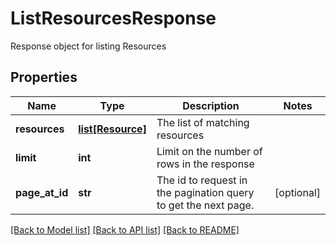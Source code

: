 # ListResourcesResponse

Response object for listing Resources
## Properties
Name | Type | Description | Notes
------------ | ------------- | ------------- | -------------
**resources** | [**list[Resource]**](Resource.md) | The list of matching resources | 
**limit** | **int** | Limit on the number of rows in the response | 
**page_at_id** | **str** | The id to request in the pagination query to get the next page. | [optional] 

[[Back to Model list]](../README.md#documentation-for-models) [[Back to API list]](../README.md#documentation-for-api-endpoints) [[Back to README]](../README.md)


